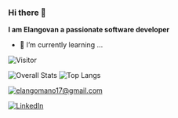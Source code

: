 ### Hi there 👋

**I am Elangovan a passionate software developer** 

- 🌱 I’m currently learning ...

![Visitor](https://visitor-badge.laobi.icu/badge?page_id=its-elango.its-elango)

![Overall Stats](https://github-readme-stats.vercel.app/api?username=its-elango&count_private=true&show_icons=true&hide=contribs)
![Top Langs](https://github-readme-stats.vercel.app/api/top-langs/?username=its-elango)

<a href="mailto:elangomano17@gmail.com">![elangomano17@gmail.com](https://img.shields.io/badge/Gmail-D14836?style=for-the-badge&logo=gmail&logoColor=white)</a>

<a href="<https://www.linkedin.com/in/elangovan2001>">![LinkedIn](https://img.shields.io/badge/LinkedIn-0077B5?style=for-the-badge&logo=linkedin&logoColor=white)</a>

